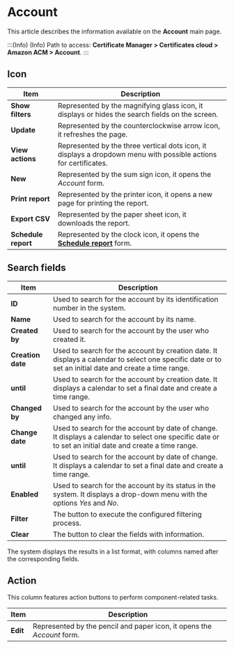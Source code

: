 # Account

This article describes the information available on the **Account** main page.

:::(Info) (Info)
Path to access: **Certificate Manager > Certificates cloud > Amazon ACM > Account**.
:::

## Icon
Item|Description
|-|-|
**Show filters**|Represented by the magnifying glass icon, it displays or hides the search fields on the screen.
**Update**|Represented by the counterclockwise arrow icon, it refreshes the page.
**View actions**|Represented by the three vertical dots icon, it displays a dropdown menu with possible actions for certificates.
**New**|Represented by the sum sign icon, it opens the *Account* form.
**Print report**|Represented by the printer icon, it opens a new page for printing the report.
**Export CSV**|Represented by the paper sheet icon, it downloads the report.
**Schedule report**|Represented by the clock icon, it opens the [**Schedule report**](/v3-32/docs/general-information-how-to-issue-download-and-schedule-device-reports) form.

## Search fields
Item|Description
|-|-|
**ID**|Used to search for the account by its identification number in the system.
**Name**|Used to search for the account by its name.
**Created by**|Used to search for the account by the user who created it.
**Creation date**|Used to search for the account by creation date. It displays a calendar to select one specific date or to set an initial date and create a time range.
**until**|Used to search for the account by creation date. It displays a calendar to set a final date and create a time range.
**Changed by**|Used to search for the account by the user who changed any info.
**Change date**|Used to search for the account by date of change. It displays a calendar to select one specific date or to set an initial date and create a time range.
**until**|Used to search for the account by date of change. It displays a calendar to set a final date and create a time range.
**Enabled**|Used to search for the account by its status in the system. It displays a drop-down menu with the options *Yes* and *No*.
**Filter**|The button to execute the configured filtering process.
**Clear**|The button to clear the fields with information.

The system displays the results in a list format, with columns named after the corresponding fields.

## Action
This column features action buttons to perform component-related tasks.

Item|Description
|-|-|
**Edit**|Represented by the pencil and paper icon, it opens the *Account* form. 

